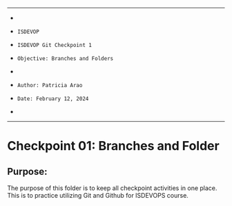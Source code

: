 **********************************************************************
*
*     ISDEVOP
*     ISDEVOP Git Checkpoint 1
*     Objective: Branches and Folders
*     
*     Author: Patricia Arao
*     Date: February 12, 2024
*     
**********************************************************************

# Checkpoint 01: Branches and Folder
## Purpose:
The purpose of this folder is to keep all checkpoint activities in one place. This is to practice utilizing Git and Github for ISDEVOPS course.